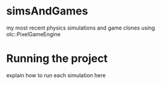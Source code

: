 # simsAndGames
my most recent physics simulations and game clones using olc::PixelGameEngine

# Running the project
explain how to run each simulation here